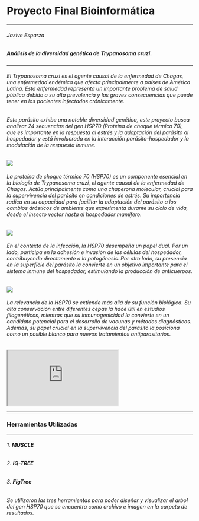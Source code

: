 # Proyecto Final Bioinformática

------------------------------


###### Jazive Esparza



##### **Análisis de la diversidad genética de *Trypanosoma cruzi***.

--------------------------

###### El *Trypanosoma cruzi* es el agente causal de la enfermedad de Chagas, una enfermedad endémica que afecta principalmente a países de América Latina. Esta enfermedad representa un importante problema de salud pública debido a su alta prevalencia y las graves consecuencias que puede tener en los pacientes infectados crónicamente.

###### Este parásito exhibe una notable diversidad genética, este proyecto busca analizar 24 secuencias del gen HSP70 (Proteína de choque térmico 70), que es importante en la respuesta al estrés y la adaptación del parásito al hospedador y está involucrada en la interacción parásito-hospedador y la modulación de la respuesta inmune.

![](https://cdn.drugdiscoverynews.com/assets/articleNo/15734/hImg/40561/60238-ddn-podcast-banners-aug-2023-elk-istock-image-1-1-x.webp)



###### La proteína de choque térmico 70 (HSP70) es un componente esencial en la biología de Trypanosoma cruzi, el agente causal de la enfermedad de Chagas. Actúa principalmente como una chaperona molecular, crucial para la supervivencia del parásito en condiciones de estrés. Su importancia radica en su capacidad para facilitar la adaptación del parásito a los cambios drásticos de ambiente que experimenta durante su ciclo de vida, desde el insecto vector hasta el hospedador mamífero.

![](https://observatorio.medicina.uc.cl/wp-content/uploads/2017/12/chagas-e1516718209831.jpg)

###### En el contexto de la infección, la HSP70 desempeña un papel dual. Por un lado, participa en la adhesión e invasión de las células del hospedador, contribuyendo directamente a la patogénesis. Por otro lado, su presencia en la superficie del parásito la convierte en un objetivo importante para el sistema inmune del hospedador, estimulando la producción de anticuerpos.

![](https://www.mdpi.com/pathogens/pathogens-10-01493/article_deploy/html/images/pathogens-10-01493-g001.png)

###### La relevancia de la HSP70 se extiende más allá de su función biológica. Su alta conservación entre diferentes cepas la hace útil en estudios filogenéticos, mientras que su inmunogenicidad la convierte en un candidato potencial para el desarrollo de vacunas y métodos diagnósticos. Además, su papel crucial en la supervivencia del parásito la posiciona como un posible blanco para nuevos tratamientos antiparasitarios.



<iframe src="https://www.youtube.com/embed/Dxh_hUi745M?si=y021ZTq1IODlkrdl" data-external= "1" > </iframe>




----------------------------------------------------------------------


### Herramientas Utilizadas

------------------------------------------------------


###### 1. **MUSCLE**
###### 2. **IQ-TREE**
###### 3. **FigTree**

###### Se utilizaron las tres herramientas para poder diseñar y visualizar el arbol del gen HSP70 que se encuentra como archivo e imagen en la carpeta de resultados.




